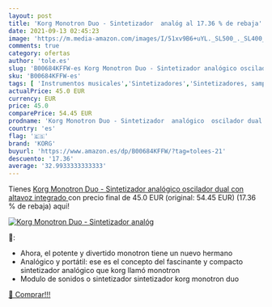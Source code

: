 ```yaml
---
layout: post
title: 'Korg Monotron Duo - Sintetizador  analóg al 17.36 % de rebaja'
date: 2021-09-13 02:45:23
image: 'https://m.media-amazon.com/images/I/51xv9B6+uYL._SL500_._SL400_.jpg'
comments: true
category: ofertas
author: 'tole.es'
slug: 'B00684KFFW-es Korg Monotron Duo - Sintetizador analógico oscilador dual...'
sku: 'B00684KFFW-es'
tags: [ 'Instrumentos musicales','Sintetizadores','Sintetizadores, samplers e instrumentos digitales','altavoz','korg', ]
actualPrice: 45.0 EUR
currency: EUR
price: 45.0
comparePrice: 54.45 EUR
prodname: 'Korg Monotron Duo - Sintetizador  analógico  oscilador dual  con altavoz integrado '
country: 'es'
flag: '🇪🇸'
brand: 'KORG'
buyurl: 'https://www.amazon.es/dp/B00684KFFW/?tag=tolees-21'
descuento: '17.36'
average: '32.9933333333333'
---
```


Tienes [Korg Monotron Duo - Sintetizador  analógico  oscilador dual  con altavoz integrado ](https://www.amazon.es/dp/B00684KFFW/?tag=tolees-21) con precio final de  45.0 EUR (original: 54.45 EUR) (17.36 %  de rebaja) aqui!

[![Korg Monotron Duo - Sintetizador  analóg](https://m.media-amazon.com/images/I/51xv9B6+uYL._SL500_._SL400_.jpg)](https://www.amazon.es/dp/B00684KFFW/?tag=tolees-21)

🔎:

- Ahora, el potente y divertido monotron tiene un nuevo hermano
- Analógico y portátil: ese es el concepto del fascinante y compacto sintetizador analógico que korg llamó monotron
- Modulo de sonidos o sintetizador sintetizador korg monotron duo

[🛒 Comprar!!!](https://www.amazon.es/dp/B00684KFFW/?tag=tolees-21)
